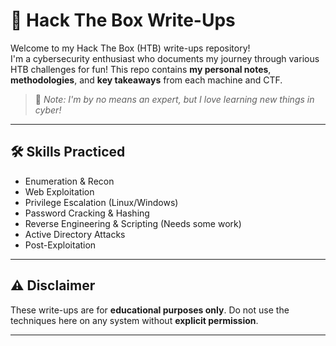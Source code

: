# 🧠 Hack The Box Write-Ups

Welcome to my Hack The Box (HTB) write-ups repository!  
I'm a cybersecurity enthusiast who documents my journey through various HTB challenges for fun! This repo contains **my personal notes**, **methodologies**, and **key takeaways** from each machine and CTF.

> 📌 *Note: I'm by no means an expert, but I love learning new things in cyber!*

---

## 🛠️ Skills Practiced
- Enumeration & Recon
- Web Exploitation
- Privilege Escalation (Linux/Windows)
- Password Cracking & Hashing
- Reverse Engineering & Scripting (Needs some work)
- Active Directory Attacks
- Post-Exploitation

---

## ⚠️ Disclaimer

These write-ups are for **educational purposes only**. Do not use the techniques here on any system without **explicit permission**.

---
